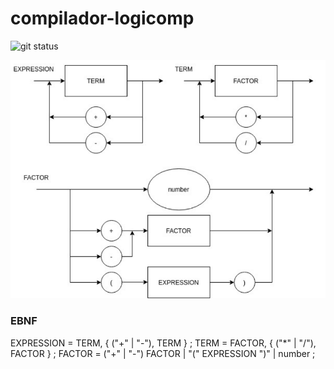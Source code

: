 # compilador-logicomp

![git status](http://3.129.230.99/svg/Vigrel/compilador-logicomp/)

![diagram](diagrama_sintatico.png)

### EBNF

EXPRESSION = TERM, { ("+" | "-"), TERM } ;
TERM = FACTOR, { ("*" | "/"), FACTOR } ;
FACTOR = ("+" | "-") FACTOR | "(" EXPRESSION ")" | number ;